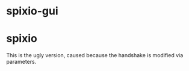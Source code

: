# spixio-gui
# spixio

This is the ugly version, caused because the handshake is modified via parameters.
